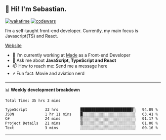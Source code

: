 ## 👋 Hi! I'm Sebastian.

[![wakatime](https://wakatime.com/badge/user/df0036c6-328a-4a39-be9b-e49417ed22a1.svg)](https://wakatime.com/@df0036c6-328a-4a39-be9b-e49417ed22a1)
[![codewars](https://www.codewars.com/users/sebavuye/badges/small)](https://www.codewars.com/users/sebavuye)

I’m a self-taught front-end developer. Currently, my main focus is Javascript(TS) and React.

[Website](https://sebastianvuye.be)

- 🔭 I’m currently working at [Made](https://made.be/) as a Front-end Developer
- 💬 Ask me about **JavaScript, TypeScript and React**
- 📫 How to reach me: Send me a message here
- ⚡ Fun fact: Movie and aviation nerd

-------

📊 **Weekly development breakdown**

<!--START_SECTION:waka-->

```txt
Total Time: 35 hrs 3 mins

TypeScript        33 hrs          ███████████████████████▓░   94.09 %
JSON              1 hr 11 mins    █░░░░░░░░░░░░░░░░░░░░░░░░   03.41 %
C#                24 mins         ▒░░░░░░░░░░░░░░░░░░░░░░░░   01.17 %
Project Details   21 mins         ▒░░░░░░░░░░░░░░░░░░░░░░░░   01.00 %
Text              3 mins          ░░░░░░░░░░░░░░░░░░░░░░░░░   00.16 %
```

<!--END_SECTION:waka-->
-------
